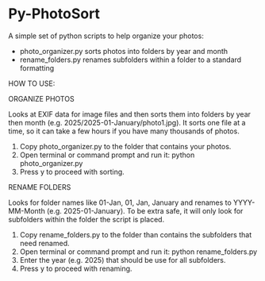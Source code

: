 # Py-PhotoSort

A simple set of python scripts to help organize your photos:
  - photo_organizer.py sorts photos into folders by year and month
  - rename_folders.py renames subfolders within a folder to a standard formatting


HOW TO USE:


ORGANIZE PHOTOS

Looks at EXIF data for image files and then sorts them into folders by year then month (e.g. 2025/2025-01-January/photo1.jpg). It sorts one file at a time, so it can take a few hours if you have many thousands of photos.

  1. Copy photo_organizer.py to the folder that contains your photos.
  2. Open terminal or command prompt and run it: python photo_organizer.py
  3. Press y to proceed with sorting.


RENAME FOLDERS

Looks for folder names like 01-Jan, 01, Jan, January and renames to YYYY-MM-Month (e.g. 2025-01-January). To be extra safe, it will only look for subfolders within the folder the script is placed.

  1. Copy rename_folders.py to the folder than contains the subfolders that need renamed.
  2. Open terminal or command prompt and run it: python rename_folders.py
  3. Enter the year (e.g. 2025) that should be use for all subfolders.
  4. Press y to proceed with renaming.

